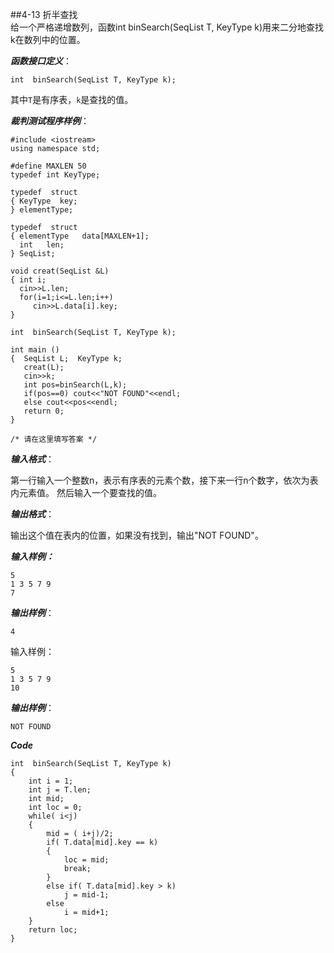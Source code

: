 ﻿##4-13 折半查找   
给一个严格递增数列，函数int binSearch(SeqList T, KeyType k)用来二分地查找k在数列中的位置。

***函数接口定义***：
```
int  binSearch(SeqList T, KeyType k);
```
其中`T`是有序表，`k`是查找的值。

***裁判测试程序样例***：

```
#include <iostream>
using namespace std;

#define MAXLEN 50
typedef int KeyType;

typedef  struct                     
{ KeyType  key;                                             
} elementType;  

typedef  struct
{ elementType   data[MAXLEN+1]; 
  int   len;
} SeqList;                      

void creat(SeqList &L)
{ int i;
  cin>>L.len;
  for(i=1;i<=L.len;i++)
     cin>>L.data[i].key;   
}

int  binSearch(SeqList T, KeyType k);

int main () 
{  SeqList L;  KeyType k;
   creat(L);
   cin>>k;
   int pos=binSearch(L,k);
   if(pos==0) cout<<"NOT FOUND"<<endl;
   else cout<<pos<<endl;
   return 0;
}

/* 请在这里填写答案 */
```
***输入格式***：

第一行输入一个整数n，表示有序表的元素个数，接下来一行n个数字，依次为表内元素值。 然后输入一个要查找的值。

***输出格式***：

输出这个值在表内的位置，如果没有找到，输出"NOT FOUND"。

***输入样例：***
```
5
1 3 5 7 9
7
```
***输出样例***：
```
4
```
输入样例：
```
5
1 3 5 7 9
10
```
***输出样例***：
```
NOT FOUND
```

***Code***
```
int  binSearch(SeqList T, KeyType k)
{
	int i = 1;
	int j = T.len;
	int mid;
	int loc = 0;
	while( i<j)
	{
		mid = ( i+j)/2;
		if( T.data[mid].key == k)
		{
			loc = mid;
			break;
		}
		else if( T.data[mid].key > k)
			j = mid-1;
		else 
			i = mid+1;
	}
	return loc;
}
```